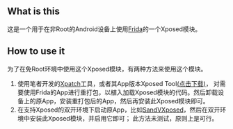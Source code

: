 ## What is this
这是一个用于在非Root的Android设备上使用[Frida](https://github.com/frida/frida)的一个Xposed模块。

## How to use it
为了在免Root环境中使用这个Xposed模块，有两种方法来使用这个模块。
1. 使用笔者开发的[Xpatch](https://github.com/WindySha/Xpatch)工具，或者其App版本Xposed Tool[(点击下载)](https://xposed-tool-app.oss-cn-beijing.aliyuncs.com/data/xposed_tool_v2.0.2.apk)，
对需要使用Frida的App进行重打包，以植入加载Xposed模块的代码。然后卸载设备上的原App，安装重打包后的App，然后再安装此Xposed模块即可。
2. 在支持Xposed的双开环境下启动原App，比如[SandVXposed](https://github.com/ganyao114/SandVXposed)，然后在双开环境中安装此Xposed模块，并启用它即可；
此方法未测试，原则上是可行。
